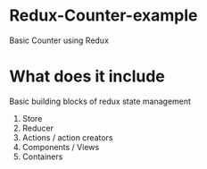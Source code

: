 # Redux-Counter-example
Basic Counter using Redux

# What does it include
Basic building blocks of redux state management
1. Store
2. Reducer
3. Actions / action creators
4. Components / Views
5. Containers
